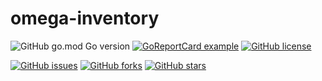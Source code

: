 # omega-inventory

![GitHub go.mod Go version](https://img.shields.io/github/go-mod/go-version/OmegaVoid/omega-inventory?filename=backend%2Fgo.mod)
[![GoReportCard example](https://goreportcard.com/badge/github.com/OmegaVoid/omega-inventory)](https://goreportcard.com/report/github.com/OmegaVoid/omega-inventory)
[![GitHub license](https://img.shields.io/github/license/OmegaVoid/omega-inventory)](https://github.com/OmegaVoid/omega-inventory)

[![GitHub issues](https://img.shields.io/github/issues/OmegaVoid/omega-inventory)](https://github.com/OmegaVoid/omega-inventory/issues)
[![GitHub forks](https://img.shields.io/github/forks/OmegaVoid/omega-inventory)](https://github.com/OmegaVoid/omega-inventory/network)
[![GitHub stars](https://img.shields.io/github/stars/OmegaVoid/omega-inventory)](https://github.com/OmegaVoid/omega-inventory/stargazers)
